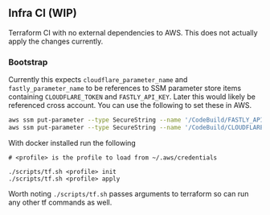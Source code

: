 ## Infra CI (WIP)

Terraform CI with no external dependencies to AWS. This does not actually apply the changes currently.

### Bootstrap

Currently this expects `cloudflare_parameter_name` and `fastly_parameter_name` to be references to SSM parameter store
items containing `CLOUDFLARE_TOKEN` and `FASTLY_API_KEY`. Later this would likely be referenced cross account. You can
use the following to set these in AWS.

```bash
aws ssm put-parameter --type SecureString --name '/CodeBuild/FASTLY_API_KEY' --value "$(echo -n 'enter secret: ' 1>&2; read s; echo -n $s)"
aws ssm put-parameter --type SecureString --name '/CodeBuild/CLOUDFLARE_TOKEN' --value "$(echo -n 'enter secret: ' 1>&2; read s; echo -n $s)"
```

With docker installed run the following 
```
# <profile> is the profile to load from ~/.aws/credentials

./scripts/tf.sh <profile> init
./scripts/tf.sh <profile> apply
```


Worth noting `./scripts/tf.sh` passes arguments to terraform so can run any other tf commands as well.

